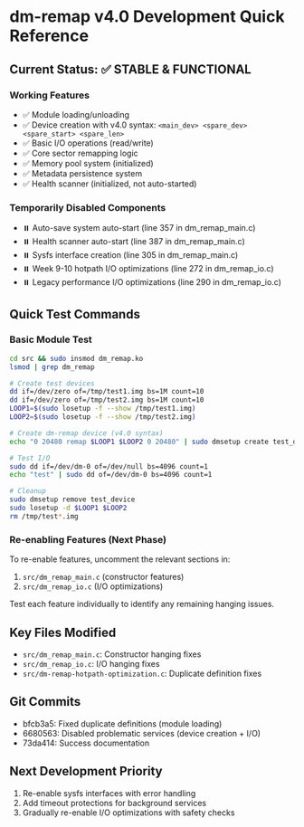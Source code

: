 # dm-remap v4.0 Development Quick Reference

## Current Status: ✅ STABLE & FUNCTIONAL

### Working Features
- ✅ Module loading/unloading
- ✅ Device creation with v4.0 syntax: `<main_dev> <spare_dev> <spare_start> <spare_len>`
- ✅ Basic I/O operations (read/write)
- ✅ Core sector remapping logic
- ✅ Memory pool system (initialized)
- ✅ Metadata persistence system
- ✅ Health scanner (initialized, not auto-started)

### Temporarily Disabled Components
- ⏸️ Auto-save system auto-start (line 357 in dm_remap_main.c)
- ⏸️ Health scanner auto-start (line 387 in dm_remap_main.c)  
- ⏸️ Sysfs interface creation (line 305 in dm_remap_main.c)
- ⏸️ Week 9-10 hotpath I/O optimizations (line 272 in dm_remap_io.c)
- ⏸️ Legacy performance I/O optimizations (line 290 in dm_remap_io.c)

## Quick Test Commands

### Basic Module Test
```bash
cd src && sudo insmod dm_remap.ko
lsmod | grep dm_remap

# Create test devices
dd if=/dev/zero of=/tmp/test1.img bs=1M count=10
dd if=/dev/zero of=/tmp/test2.img bs=1M count=10
LOOP1=$(sudo losetup -f --show /tmp/test1.img)
LOOP2=$(sudo losetup -f --show /tmp/test2.img)

# Create dm-remap device (v4.0 syntax)
echo "0 20480 remap $LOOP1 $LOOP2 0 20480" | sudo dmsetup create test_device

# Test I/O
sudo dd if=/dev/dm-0 of=/dev/null bs=4096 count=1
echo "test" | sudo dd of=/dev/dm-0 bs=4096 count=1

# Cleanup
sudo dmsetup remove test_device
sudo losetup -d $LOOP1 $LOOP2
rm /tmp/test*.img
```

### Re-enabling Features (Next Phase)
To re-enable features, uncomment the relevant sections in:
1. `src/dm_remap_main.c` (constructor features)
2. `src/dm_remap_io.c` (I/O optimizations)

Test each feature individually to identify any remaining hanging issues.

## Key Files Modified
- `src/dm_remap_main.c`: Constructor hanging fixes
- `src/dm_remap_io.c`: I/O hanging fixes  
- `src/dm-remap-hotpath-optimization.c`: Duplicate definition fixes

## Git Commits
- bfcb3a5: Fixed duplicate definitions (module loading)
- 6680563: Disabled problematic services (device creation + I/O)
- 73da414: Success documentation

## Next Development Priority
1. Re-enable sysfs interfaces with error handling
2. Add timeout protections for background services
3. Gradually re-enable I/O optimizations with safety checks